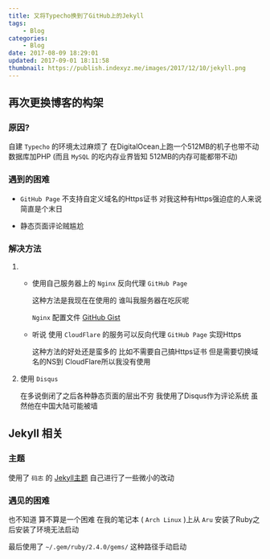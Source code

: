 ```yaml
---
title: 又将Typecho换到了GitHub上的Jekyll
tags:
    - Blog
categories:
    - Blog
date: 2017-08-09 18:29:01
updated: 2017-09-01 18:11:58
thumbnail: https://publish.indexyz.me/images/2017/12/10/jekyll.png
---
```

## 再次更换博客的构架

<!-- more -->


### 原因?
自建 `Typecho` 的环境太过麻烦了 在DigitalOcean上跑一个512MB的机子也带不动数据库加PHP
(而且 `MySQL` 的吃内存业界皆知 512MB的内存可能都带不动)
### 遇到的困难

- `GitHub Page` 不支持自定义域名的Https证书
对我这种有Https强迫症的人来说简直是个末日

- 静态页面评论贼尴尬

### 解决方法

1. - 使用自己服务器上的 `Nginx` 反向代理 `GitHub Page`

     这种方法是我现在在使用的 谁叫我服务器在吃灰呢

     `Nginx` 配置文件 [GitHub Gist](https://gist.github.com/taddev/8872330)
   - 听说 使用 `CloudFlare` 的服务可以反向代理 `GitHub Page` 实现Https

     这种方法的好处还是蛮多的 比如不需要自己搞Https证书 但是需要切换域名的NS到
      CloudFlare所以我没有使用

2. 使用 `Disqus`

   在多说倒闭了之后各种静态页面的层出不穷 我使用了Disqus作为评论系统
虽然他在中国大陆可能被墙

## Jekyll 相关
### 主题
使用了 `码志` 的 [Jekyll主题](https://github.com/mzlogin/mzlogin.github.io)
自己进行了一些微小的改动

### 遇见的困难
也不知道 算不算是一个困难
在我的笔记本 ( `Arch Linux` )上从 `Aru` 安装了Ruby之后安装了环境无法启动

最后使用了 `~/.gem/ruby/2.4.0/gems/` 这种路径手动启动
